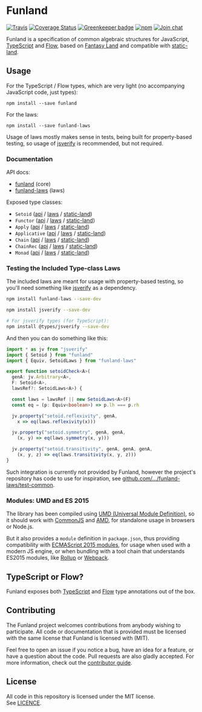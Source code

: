 # Funland

[![Travis](https://img.shields.io/travis/funfix/funland.svg)](https://travis-ci.org/funfix/funland)
[![Coverage Status](https://codecov.io/gh/funfix/funland/coverage.svg?branch=master)](https://codecov.io/gh/funfix/funland?branch=master)
[![Greenkeeper badge](https://badges.greenkeeper.io/funfix/funland.svg)](https://greenkeeper.io/)
[![npm](https://img.shields.io/npm/v/funland.svg)](https://www.npmjs.com/package/funland)
[![Join chat](https://badges.gitter.im/funfix/funfix.svg)](https://gitter.im/funfix/funfix?utm_source=badge&utm_medium=badge&utm_campaign=pr-badge&utm_content=badge)

Funland is a specification of common algebraic structures for JavaScript,
[TypeScript](https://www.typescriptlang.org/) and [Flow](https://flow.org/),
based on [Fantasy Land](https://github.com/fantasyland/fantasy-land)
and compatible with [static-land](https://github.com/rpominov/static-land).

## Usage

For the TypeScript / Flow types, which are very light 
(no accompanying JavaScript code, just types):

```
npm install --save funland
```

For the laws:

```
npm install --save funland-laws
```

Usage of laws mostly makes sense in tests, being built for property-based
testing, so usage of [jsverify](https://github.com/jsverify/jsverify) is
recommended, but not required.

### Documentation

API docs:

- [funland](https://funland.funfix.org/api/core/) (core)
- [funland-laws](https://funland.funfix.org/api/laws/) (laws)

Exposed type classes:

- `Setoid` ([api](https://funland.funfix.org/api/core/interfaces/setoid.html) / [laws](https://funland.funfix.org/api/laws/classes/setoidlaws.html) / [static-land](https://github.com/rpominov/static-land/blob/master/docs/spec.md#setoid))
- `Functor` ([api](https://funland.funfix.org/api/core/interfaces/functor.html) / [laws](https://funland.funfix.org/api/laws/classes/functorlaws.html) / [static-land](https://github.com/rpominov/static-land/blob/master/docs/spec.md#functor))
- `Apply` ([api](https://funland.funfix.org/api/core/interfaces/apply.html) / [laws](https://funland.funfix.org/api/laws/classes/applylaws.html) / [static-land](https://github.com/rpominov/static-land/blob/master/docs/spec.md#apply))
- `Applicative` ([api](https://funland.funfix.org/api/core/interfaces/applicative.html) / [laws](https://funland.funfix.org/api/laws/classes/applicativelaws.html) / [static-land](https://github.com/rpominov/static-land/blob/master/docs/spec.md#applicative))
- `Chain` ([api](https://funland.funfix.org/api/core/interfaces/chain.html) / [laws](https://funland.funfix.org/api/laws/classes/chainlaws.html) / [static-land](https://github.com/rpominov/static-land/blob/master/docs/spec.md#chain))
- `ChainRec` ([api](https://funland.funfix.org/api/core/interfaces/chainrec.html) / [laws](https://funland.funfix.org/api/laws/classes/chainreclaws.html) / [static-land](https://github.com/rpominov/static-land/blob/master/docs/spec.md#chainrec))
- `Monad` ([api](https://funland.funfix.org/api/core/interfaces/monad.html) / [laws](https://funland.funfix.org/api/laws/classes/monadlaws.html) / [static-land](https://github.com/rpominov/static-land/blob/master/docs/spec.md#monad))

### Testing the Included Type-class Laws

The included laws are meant for usage with property-based testing,
so you'll need something like [jsverify](https://github.com/jsverify/jsverify)
as a dependency.

```sh
npm install funland-laws --save-dev

npm install jsverify --save-dev

# For jsverify types (for TypeScript):
npm install @types/jsverify --save-dev
```

And then you can do something like this:

```typescript
import * as jv from "jsverify"
import { Setoid } from "funland"
import { Equiv, SetoidLaws } from "funland-laws"

export function setoidCheck<A>(
  genA: jv.Arbitrary<A>,
  F: Setoid<A>,
  lawsRef?: SetoidLaws<A>) {

  const laws = lawsRef || new SetoidLaws<A>(F)
  const eq = (p: Equiv<boolean>) => p.lh === p.rh

  jv.property("setoid.reflexivity", genA,
    x => eq(laws.reflexivity(x)))

  jv.property("setoid.symmetry", genA, genA,
    (x, y) => eq(laws.symmetry(x, y)))

  jv.property("setoid.transitivity", genA, genA, genA,
    (x, y, z) => eq(laws.transitivity(x, y, z)))
}
```

Such integration is currently not provided by Funland, however the 
project's repository has code to use for inspiration, see
[github.com/.../funland-laws/test-common](https://github.com/funfix/funland/tree/master/packages/funland-laws/test-common).

### Modules: UMD and ES 2015

The library has been compiled using
[UMD (Universal Module Definition)](https://github.com/umdjs/umd),
so it should work with [CommonJS](http://requirejs.org/docs/commonjs.html)
and [AMD](http://requirejs.org/docs/whyamd.html), for standalone usage
in browsers or Node.js.

But it also provides a `module` definition in `package.json`, thus
providing compatibility with
[ECMAScript 2015 modules](https://developer.mozilla.org/en-US/docs/Web/JavaScript/Reference/Statements/import),
for usage when used with a modern JS engine, or when bundling with a
tool chain that understands ES2015 modules,
like [Rollup](https://rollupjs.org/)
or [Webpack](https://webpack.js.org/).

## TypeScript or Flow?

Funland exposes both [TypeScript](https://www.typescriptlang.org/)
and [Flow](https://flow.org/) type annotations out of the box.

## Contributing

The Funland project welcomes contributions from anybody wishing to
participate.  All code or documentation that is provided must be
licensed with the same license that Funland is licensed with (MIT).

Feel free to open an issue if you notice a bug, have an idea for a
feature, or have a question about the code. Pull requests are also
gladly accepted. For more information, check out the
[contributor guide](CONTRIBUTING.md).

## License

All code in this repository is licensed under the MIT license.  
See [LICENCE](./LICENSE).
